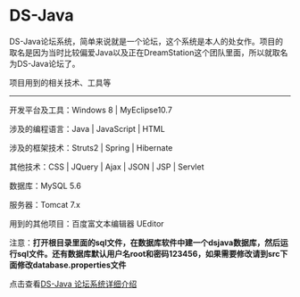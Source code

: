 # DS-Java

DS-Java论坛系统，简单来说就是一个论坛，这个系统是本人的处女作。项目的取名是因为当时比较偏爱Java以及正在DreamStation这个团队里面，所以就取名为DS-Java论坛了。

项目用到的相关技术、工具等

----------

开发平台及工具：Windows 8 | MyEclipse10.7

涉及的编程语言：Java  |  JavaScript  |  HTML

涉及的框架技术：Struts2  |  Spring  |  Hibernate

其他技术：CSS  |  JQuery  |  Ajax  |  JSON  |  JSP  |  Servlet

数据库：MySQL 5.6

服务器：Tomcat 7.x

用到的其他项目：百度富文本编辑器 UEditor



注意：**打开根目录里面的sql文件，在数据库软件中建一个dsjava数据库，然后运行sql文件。还有数据库默认用户名root和密码123456，如果需要修改请到src下面修改database.properties文件**


点击查看<a href="http://panhainan.com/#!/blog/article/000073820471410" target="_blank">DS-Java 论坛系统详细介绍</a>


